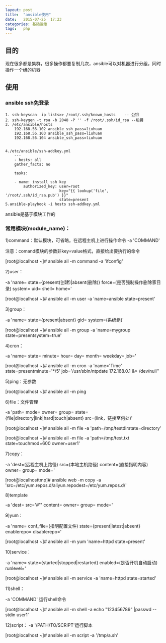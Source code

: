 ```yaml
---
layout: post
title:  "ansible使用"
date:   2015-07-25  17:23
categories: 基础运维
tags:   php
---
```

## 目的

现在很多都是集群，很多操作都要复制几次，ansible可以对机器进行分组，同时操作一个组的机器

## 使用

### ansible  ssh免登录

    1. ssh-keyscan  ip lists>> /root/.ssh/known_hosts    -- 公钥
    2. ssh-keygen -t rsa -b 2048 -P '' -f /root/.ssh/id_rsa --私钥
    3. /etc/ansible/hosts     
        192.168.56.102 ansible_ssh_pass=liuhuan
        192.168.56.103 ansible_ssh_pass=liuhuan
        192.168.56.104 ansible_ssh_pass=liuhuan


    4./etc/ansible/ssh-addkey.yml 
        ---
        - hosts: all
        gather_facts: no

        tasks:

        - name: install ssh key
            authorized_key: user=root 
                            key="{{ lookup('file', '/root/.ssh/id_rsa.pub') }}" 
                            state=present
    5.ansible-playbook -i hosts ssh-addkey.yml

    
 ansible是基于模块工作的

### 常用模块(module_name)：


1)command：默认模块，可省略。在远程主机上进行操作命令
-a 'COMMAND'

注意：comand模块的参数非key=value格式，直接给出要执行的命令

[root@localhost ~]# ansible all -m command -a 'ifconfig'

2)user：

-a 'name= state={present(创建)|absent(删除)} force=(是否强制操作删除家目录) system= uid= shell= home='

[root@localhost ~]# ansible all -m user -a 'name=ansible state=present'

3)group：

-a 'name= state={present|absent} gid= system=(系统组)'

[root@localhost ~]# ansible all -m group -a 'name=mygroup state=presentsystem=true'

4)cron：

-a 'name= state= minute= hour= day= month= weekday= job='

[root@localhost ~]# ansible all -m cron -a 'name='Time' state=presentminute='*/5' job='/usr/sbin/ntpdate 172.168.0.1 &> /dev/null''

5)ping：无参数

[root@localhost ~]# ansible all -m ping

6)file：文件管理

-a 'path= mode= owner= group= state={file|directory|link|hard|touch|absent} src=(link，链接至何处)'

[root@localhost ~]# ansible all -m file -a 'path=/tmp/testdirstate=directory'

[root@localhost ~]# ansible all -m file -a 'path=/tmp/test.txt state=touchmod=600 owner=user1'


7)copy：

-a 'dest=(远程主机上路径) src=(本地主机路径) content=(直接指明内容) owner= group= mode='


[root@localhosttmp]# ansible web -m copy -a 'src=/etc/yum.repos.d/aliyun.repodest=/etc/yum.repos.d/'

8)template

-a 'dest= src=\'#\'" content= owner= group= mode='


9)yum：

-a 'name= conf_file=(指明配置文件) state={present|latest|absent} enablerepo= disablerepo=' 

[root@localhost ~]# ansible all -m yum 'name=httpd state=present' 


10)service：

-a 'name= state={started|stopped|restarted} enabled=(是否开机自动启动) runlevel='


[root@localhost ~]# ansible all -m service -a 'name=httpd state=started'


11)shell：

-a 'COMMAND' 运行shell命令

[root@localhost ~]# ansible all -m shell -a echo "123456789" |passwd --stdin user1'



12)script：
-a '/PATH/TO/SCRIPT'运行脚本

[root@localhost ~]# ansible all -m script -a '/tmp/a.sh'